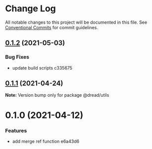 # Change Log

All notable changes to this project will be documented in this file.
See [Conventional Commits](https://conventionalcommits.org) for commit guidelines.

## [0.1.2](/compare/@dread/utils@0.1.1...@dread/utils@0.1.2) (2021-05-03)


### Bug Fixes

* update build scripts c335675





## [0.1.1](/compare/@dread/utils@0.1.0...@dread/utils@0.1.1) (2021-04-24)

**Note:** Version bump only for package @dread/utils





# 0.1.0 (2021-04-12)


### Features

* add merge ref function e6a43d6
